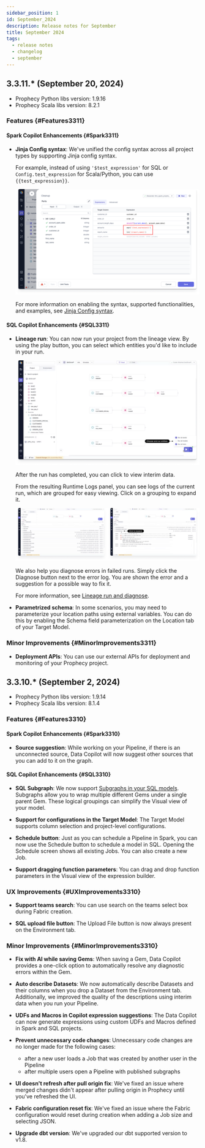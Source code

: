 ```yaml
---
sidebar_position: 1
id: September_2024
description: Release notes for September
title: September 2024
tags:
  - release notes
  - changelog
  - september
---
```


## 3.3.11.\* (September 20, 2024)

- Prophecy Python libs version: 1.9.16
- Prophecy Scala libs version: 8.2.1

### Features {#Features3311}

#### Spark Copilot Enhancements {#Spark3311}

- **Jinja Config syntax**: We've unified the config syntax across all project types by supporting Jinja config syntax.

  For example, instead of using `'$test_expression'` for SQL or `Config.test_expression` for Scala/Python, you can use `{{test_expression}}`.

  ![Jinja Config syntax example](./img/jinja-config-syntax-example.png)

  For more information on enabling the syntax, supported functionalities, and examples, see [Jinja Config syntax](../../Spark/configuration/configuration#jinja-config-syntax).

#### SQL Copilot Enhancements {#SQL3311}

- **Lineage run**: You can now run your project from the lineage view. By using the play button, you can select which entities you'd like to include in your run.

  ![Lineage choose and run](./img/lineage-choose-and-run.png)

  After the run has completed, you can click to view interim data.

  From the resulting Runtime Logs panel, you can see logs of the current run, which are grouped for easy viewing. Click on a grouping to expand it.

  ![Lineage group and expand](./img/lineage-group-and-expand.png)

  We also help you diagnose errors in failed runs. Simply click the Diagnose button next to the error log. You are shown the error and a suggestion for a possible way to fix it.

  For more information, see [Lineage run and diagnose](../../metadata/lineage.md).

- **Parametrized schema**: In some scenarios, you may need to parameterize your location paths using external variables. You can do this by enabling the Schema field parameterization on the Location tab of your Target Model.

### Minor Improvements {#MinorImprovements3311}

- **Deployment APIs**: You can use our external APIs for deployment and monitoring of your Prophecy project.

## 3.3.10.\* (September 2, 2024)

- Prophecy Python libs version: 1.9.14
- Prophecy Scala libs version: 8.1.4

### Features {#Features3310}

#### Spark Copilot Enhancements {#Spark3310}

- **Source suggestion**: While working on your Pipeline, if there is an unconnected source, Data Copilot will now suggest other sources that you can add to it on the graph.

#### SQL Copilot Enhancements {#SQL3310}

- **SQL Subgraph**: We now support [Subgraphs in your SQL models](../../SQL/gems/subgraph/subgraph.md). Subgraphs allow you to wrap multiple different Gems under a single parent Gem. These logical groupings can simplify the Visual view of your model.

- **Support for configurations in the Target Model**: The Target Model supports column selection and project-level configurations.

- **Schedule button**: Just as you can schedule a Pipeline in Spark, you can now use the Schedule button to schedule a model in SQL. Opening the Schedule screen shows all existing Jobs. You can also create a new Job.

- **Support dragging function parameters**: You can drag and drop function parameters in the Visual view of the expression builder.

### UX Improvements {#UXImprovements3310}

- **Support teams search**: You can use search on the teams select box during Fabric creation.

- **SQL upload file button**: The Upload File button is now always present on the Environment tab.

### Minor Improvements {#MinorImprovements3310}

- **Fix with AI while saving Gems**: When saving a Gem, Data Copilot provides a one-click option to automatically resolve any diagnostic errors within the Gem.

- **Auto describe Datasets**: We now automatically describe Datasets and their columns when you drop a Dataset from the Environment tab. Additionally, we improved the quality of the descriptions using interim data when you run your Pipeline.

- **UDFs and Macros in Copilot expression suggestions**: The Data Copilot can now generate expressions using custom UDFs and Macros defined in Spark and SQL projects.

- **Prevent unnecessary code changes**: Unnecessary code changes are no longer made for the following cases:

  - after a new user loads a Job that was created by another user in the Pipeline
  - after multiple users open a Pipeline with published subgraphs

- **UI doesn't refresh after pull origin fix**: We've fixed an issue where merged changes didn't appear after pulling origin in Prophecy until you've refreshed the UI.

- **Fabric configuration reset fix**: We've fixed an issue where the Fabric configuration would reset during creation when adding a Job size and selecting JSON.

- **Upgrade dbt version**: We've upgraded our dbt supported version to v1.8.
